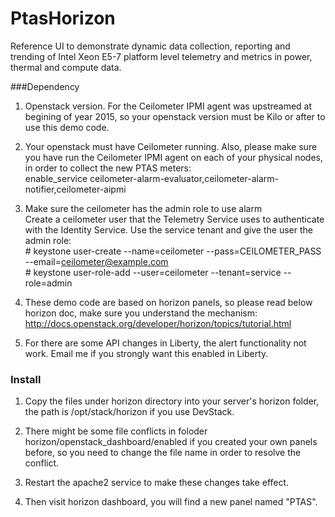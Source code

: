 # PtasHorizon
Reference UI to demonstrate dynamic data collection, reporting and trending of Intel Xeon E5-7 platform level telemetry and metrics in power, thermal and compute data.

###Dependency
1. Openstack version. 
    For the Ceilometer IPMI agent was upstreamed at begining of year 2015, so your openstack version must be Kilo or after to   use this demo code.

2. Your openstack must have Ceilometer running.
  Also, please make sure you have run the Ceilometer IPMI agent on each of your physical nodes, in order to collect the new PTAS meters: <br/>
  enable_service ceilometer-alarm-evaluator,ceilometer-alarm-notifier,ceilometer-aipmi

3. Make sure the ceilometer has the admin role to use alarm<br/>
  Create a ceilometer user that the Telemetry Service uses to authenticate with the Identity Service. Use the service tenant and give the user the admin role:
  <br/>\# keystone user-create --name=ceilometer --pass=CEILOMETER_PASS --email=ceilometer@example.com
  <br/>\# keystone user-role-add --user=ceilometer --tenant=service --role=admin

4. These demo code are based on horizon panels, so please read below horizon doc, make sure you understand the mechanism:
http://docs.openstack.org/developer/horizon/topics/tutorial.html

5. For there are some API changes in Liberty, the alert functionality not work. 
   Email me if you strongly want this enabled in Liberty. 

### Install
1. Copy the files under horizon directory into your server's horizon folder, the path is /opt/stack/horizon if you use DevStack.
2. There might be some file conflicts in foloder horizon/openstack_dashboard/enabled if you created your own panels before, so you need to change the file name in order to resolve the conflict.

3. Restart the apache2 service to make these changes take effect.

4. Then visit horizon dashboard, you will find a new panel named "PTAS".

